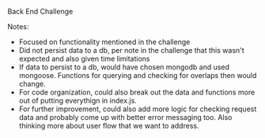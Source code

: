 Back End Challenge

Notes:
- Focused on functionality mentioned in the challenge
- Did not persist data to a db, per note in the challenge that this wasn't expected and also given time limitations
- If data to persist to a db, would have chosen mongodb and used mongoose. Functions for querying and checking for overlaps then would change.
- For code organization, could also break out the data and functions more out of putting everythign in index.js. 
- For further improvement, could also add more logic for checking request data and probably come up with better error messaging too. Also thinking more about user flow that we want to address.